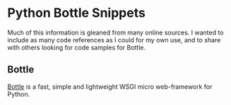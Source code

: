 # Python Bottle Snippets
Much of this information is gleaned from many online sources. I wanted to include as many code references as I could for my own use, and to share with others looking for code samples for Bottle.

## Bottle
[Bottle](https://bottlepy.org/docs/dev/) is a fast, simple and lightweight WSGI micro web-framework for Python.

